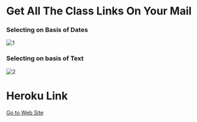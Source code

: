 # Get All The Class Links On Your Mail

### Selecting on Basis of Dates
![1](https://user-images.githubusercontent.com/74761614/122683293-ed2c8580-d21b-11eb-8486-32202bf64dd5.png)

### Selecting on basis of Text
![2](https://user-images.githubusercontent.com/74761614/122683294-eef64900-d21b-11eb-9f93-edb0d379243f.png)

# Heroku Link
[Go to Web Site](https://get-class-link.herokuapp.com/)